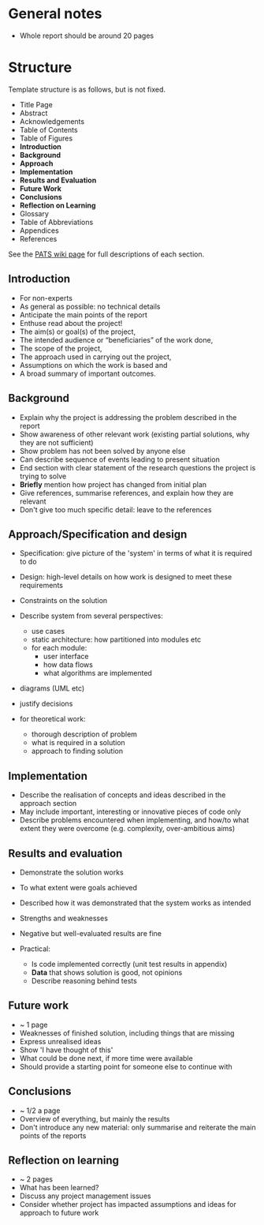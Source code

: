 # General notes
* Whole report should be around 20 pages

# Structure

Template structure is as follows, but is not fixed.

* Title Page
* Abstract
* Acknowledgements
* Table of Contents
* Table of Figures
* **Introduction**
* **Background**
* **Approach**
* **Implementation**
* **Results and Evaluation**
* **Future Work**
* **Conclusions**
* **Reflection on Learning**
* Glossary
* Table of Abbreviations
* Appendices
* References

See the [PATS wiki
page](https://pats.cs.cf.ac.uk/wiki/doku.php?id=arranging_material_and_structuring_the_project_report#the_background<Paste>)
for full descriptions of each section.

## Introduction
* For non-experts
* As general as possible: no technical details
* Anticipate the main points of the report
* Enthuse read about the project!
* The aim(s) or goal(s) of the project,
* The intended audience or “beneficiaries” of the work done,
* The scope of the project,
* The approach used in carrying out the project,
* Assumptions on which the work is based and
* A broad summary of important outcomes.

## Background
* Explain why the project is addressing the problem described in the report
* Show awareness of other relevant work (existing partial solutions, why they
  are not sufficient)
* Show problem has not been solved by anyone else
* Can describe sequence of events leading to present situation
* End section with clear statement of the research questions the project is
  trying to solve
* **Briefly** mention how project has changed from initial plan
* Give references, summarise references, and explain how they are relevant
* Don't give too much specific detail: leave to the references

## Approach/Specification and design

* Specification: give picture of the 'system' in terms of what it is required
  to do
* Design: high-level details on how work is designed to meet these requirements
* Constraints on the solution
* Describe system from several perspectives:
  * use cases
  * static architecture: how partitioned into modules etc
  * for each module:
    * user interface
    * how data flows
    * what algorithms are implemented
* diagrams (UML etc)
* justify decisions

* for theoretical work:
  * thorough description of problem
  * what is required in a solution
  * approach to finding solution

## Implementation

* Describe the realisation of concepts and ideas described in the approach
  section
* May include important, interesting or innovative pieces of code only
* Describe problems encountered when implementing, and how/to what extent they
  were overcome (e.g. complexity, over-ambitious aims)

## Results and evaluation

* Demonstrate the solution works
* To what extent were goals achieved
* Described how it was demonstrated that the system works as intended
* Strengths and weaknesses
* Negative but well-evaluated results are fine

* Practical:
  * Is code implemented correctly (unit test results in appendix)
  * **Data** that shows solution is good, not opinions
  * Describe reasoning behind tests

## Future work

* ~ 1 page
* Weaknesses of finished solution, including things that are missing
* Express unrealised ideas
* Show 'I have thought of this'
* What could be done next, if more time were available
* Should provide a starting point for someone else to continue with

## Conclusions

* ~ 1/2 a page
* Overview of everything, but mainly the results
* Don't introduce any new material: only summarise and reiterate the main
  points of the reports

## Reflection on learning

* ~ 2 pages
* What has been learned?
* Discuss any project management issues
* Consider whether project has impacted assumptions and ideas for approach to
  future work
